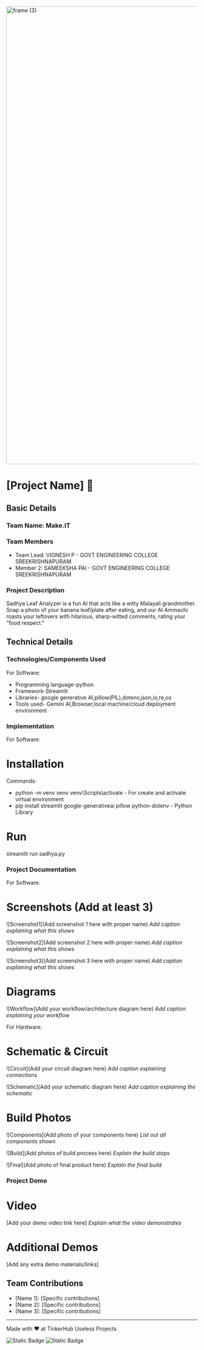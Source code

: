 <img width="3188" height="1202" alt="frame (3)" src="https://github.com/user-attachments/assets/517ad8e9-ad22-457d-9538-a9e62d137cd7" />


# [Project Name] 🎯


## Basic Details
### Team Name: Make.IT


### Team Members
- Team Lead: VIGNESH P - GOVT ENGINEERING COLLEGE SREEKRISHNAPURAM
- Member 2: SAMEEKSHA PAI -  GOVT ENGINEERING COLLEGE SREEKRISHNAPURAM


### Project Description
Sadhya Leaf Analyzer is a fun AI that acts like a witty Malayali grandmother. Snap a photo of your banana leaf/plate after eating, and our AI Ammachi roasts your leftovers with hilarious, sharp-witted comments, rating your "food respect."

## Technical Details
### Technologies/Components Used
For Software:
- Programming language-python
- Framework-Streamlit
- Libraries- google generative AI,pillow(PIL),dotenv,json,io,re,os
- Tools used- Gemini AI,Browser,local machine/cloud deployment environment


### Implementation
For Software:
# Installation
 Commands:
   -  python -m venv venv 
    venv\Scripts\activate         - For create and activate virtual environment
  - pip install streamlit google-generativeai pillow python-dotenv  -  Python Library
    

# Run
streamlit run sadhya.py

### Project Documentation
For Software:

# Screenshots (Add at least 3)
![Screenshot1](Add screenshot 1 here with proper name)
*Add caption explaining what this shows*

![Screenshot2](Add screenshot 2 here with proper name)
*Add caption explaining what this shows*

![Screenshot3](Add screenshot 3 here with proper name)
*Add caption explaining what this shows*

# Diagrams
![Workflow](Add your workflow/architecture diagram here)
*Add caption explaining your workflow*

For Hardware:

# Schematic & Circuit
![Circuit](Add your circuit diagram here)
*Add caption explaining connections*

![Schematic](Add your schematic diagram here)
*Add caption explaining the schematic*

# Build Photos
![Components](Add photo of your components here)
*List out all components shown*

![Build](Add photos of build process here)
*Explain the build steps*

![Final](Add photo of final product here)
*Explain the final build*

### Project Demo
# Video
[Add your demo video link here]
*Explain what the video demonstrates*

# Additional Demos
[Add any extra demo materials/links]

## Team Contributions
- [Name 1]: [Specific contributions]
- [Name 2]: [Specific contributions]
- [Name 3]: [Specific contributions]

---
Made with ❤️ at TinkerHub Useless Projects 

![Static Badge](https://img.shields.io/badge/TinkerHub-24?color=%23000000&link=https%3A%2F%2Fwww.tinkerhub.org%2F)
![Static Badge](https://img.shields.io/badge/UselessProjects--25-25?link=https%3A%2F%2Fwww.tinkerhub.org%2Fevents%2FQ2Q1TQKX6Q%2FUseless%2520Projects)



